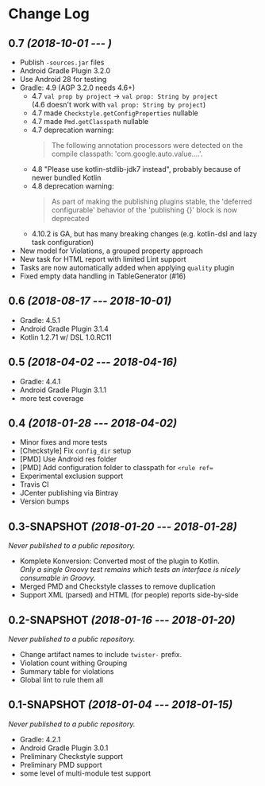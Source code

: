 # Change Log

## 0.7 *(2018-10-01 --- )*
 * Publish `-sources.jar` files
 * Android Gradle Plugin 3.2.0
 * Use Android 28 for testing
 * Gradle: 4.9 (AGP 3.2.0 needs 4.6+)
   * 4.7 `val prop by project` -> `val prop: String by project`  
     (4.6 doesn't work with `val prop: String by project`)
   * 4.7 made `Checkstyle.getConfigProperties` nullable
   * 4.7 made `Pmd.getClasspath` nullable
   * 4.7 deprecation warning:
     > The following annotation processors were detected on the compile classpath: 'com.google.auto.value....'.
   * 4.8 "Please use kotlin-stdlib-jdk7 instead", probably because of newer bundled Kotlin
   * 4.8 deprecation warning:
     > As part of making the publishing plugins stable, the 'deferred configurable' behavior of
    the 'publishing {}' block is now deprecated
   * 4.10.2 is GA, but has many breaking changes (e.g. kotlin-dsl and lazy task configuration)
 * New model for Violations, a grouped property approach
 * New task for HTML report with limited Lint support
 * Tasks are now automatically added when applying `quality` plugin
 * Fixed empty data handling in TableGenerator (#16)

## 0.6 *(2018-08-17 --- 2018-10-01)*
 * Gradle: 4.5.1
 * Android Gradle Plugin 3.1.4
 * Kotlin 1.2.71 w/ DSL 1.0.RC11

## 0.5 *(2018-04-02 --- 2018-04-16)*
 * Gradle: 4.4.1
 * Android Gradle Plugin 3.1.1
 * more test coverage

## 0.4 *(2018-01-28 --- 2018-04-02)*
 * Minor fixes and more tests
 * [Checkstyle] Fix `config_dir` setup
 * [PMD] Use Android res folder
 * [PMD] Add configuration folder to classpath for `<rule ref=`
 * Experimental exclusion support
 * Travis CI
 * JCenter publishing via Bintray
 * Version bumps

## 0.3-SNAPSHOT *(2018-01-20 --- 2018-01-28)*
_Never published to a public repository._

 * Komplete Konversion: Converted most of the plugin to Kotlin.  
   *Only a single Groovy test remains which tests an interface is nicely consumable in Groovy.*
 * Merged PMD and Checkstyle classes to remove duplication
 * Support XML (parsed) and HTML (for people) reports side-by-side


## 0.2-SNAPSHOT *(2018-01-16 --- 2018-01-20)*
_Never published to a public repository._

 * Change artifact names to include `twister-` prefix.
 * Violation count withing Grouping
 * Summary table for violations
 * Global lint to rule them all


## 0.1-SNAPSHOT *(2018-01-04 --- 2018-01-15)*
_Never published to a public repository._

 * Gradle: 4.2.1
 * Android Gradle Plugin 3.0.1
 * Preliminary Checkstyle support
 * Preliminary PMD support
 * some level of multi-module test support
